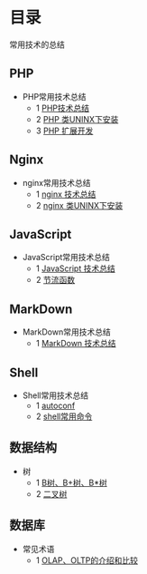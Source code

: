# 目录
常用技术的总结

## PHP

- PHP常用技术总结
    - 1 [PHP技术总结](./php/summary.md)
    - 2 [PHP 类UNINX下安装](./php/php_install.md)
    - 3 [PHP 扩展开发](./php/PHP_extend.md)

## Nginx

- nginx常用技术总结
    - 1 [nginx 技术总结](./nginx/summary.md)
    - 2 [nginx 类UNINX下安装](./nginx/nginx_install.md)

## JavaScript

- JavaScript常用技术总结
    - 1 [JavaScript 技术总结](./javascript/summary.md)
    - 2 [节流函数](./javascript/throttle.md)

## MarkDown

- MarkDown常用技术总结
    - 1 [MarkDown 技术总结](./markdown/markdown_sumary.md)

## Shell

- Shell常用技术总结
    - 1 [autoconf](./shell/autoconf_summary.md)
    - 2 [shell常用命令](./shell/shell_summary.md)
    
## 数据结构

- 树
    - 1 [B树、B+树、B*树](https://www.jianshu.com/p/db226e0196b4)
    - 2 [二叉树](https://juejin.im/entry/596aad4a6fb9a06b9b73c33f)

## 数据库
  
- 常见术语  
    - 1 [OLAP、OLTP的介绍和比较](https://www.cnblogs.com/hhandbibi/p/7118740.html)
